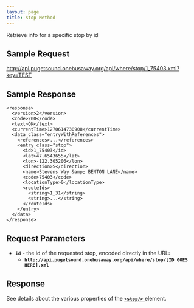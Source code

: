 ```yaml
---
layout: page
title: stop Method
---
```


Retrieve info for a specific stop by id

## Sample Request

http://api.pugetsound.onebusaway.org/api/where/stop/1_75403.xml?key=TEST

## Sample Response

    <response>
      <version>2</version>
      <code>200</code>
      <text>OK</text>
      <currentTime>1270614730908</currentTime>
      <data class="entryWithReferences">
        <references>...</references>
        <entry class="stop">
          <id>1_75403</id>
          <lat>47.6543655</lat>
          <lon>-122.305206</lon>
          <direction>S</direction>
          <name>Stevens Way &amp; BENTON LANE</name>
          <code>75403</code>
          <locationType>0</locationType>
          <routeIds>
            <string>1_31</string>
            <string>...</string>
          </routeIds>
        </entry>
      </data>
    </response>

## Request Parameters

* **`id`** - the id of the requested stop, encoded directly in the URL:
    * **`http://api.pugetsound.onebusaway.org/api/where/stop/[ID GOES HERE].xml`**

## Response

See details about the various properties of the [**`<stop/>`** ](/api/where/elements/stop) element.